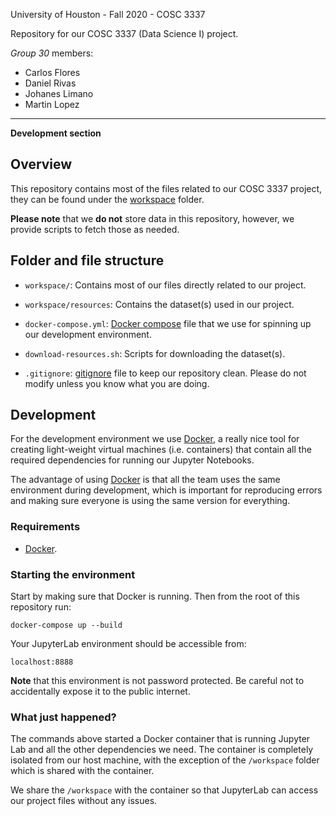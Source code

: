 [docker]: https://www.docker.com/get-started
[docker-compose]: https://docs.docker.com/compose/
[gitignore]: https://git-scm.com/docs/gitignore

University of Houston - Fall 2020 - COSC 3337

Repository for our COSC 3337 (Data Science I) project.

*Group 30* members:

- Carlos Flores
- Daniel Rivas
- Johanes Limano
- Martin Lopez

----

**Development section**

## Overview

This repository contains most of the files related to our COSC 3337 project, they
can be found under the [workspace](workspace) folder.

**Please note** that we **do not** store data in this repository, however, we
provide scripts to fetch those as needed.

## Folder and file structure

- `workspace/`: Contains most of our files directly related to our project.

- `workspace/resources`: Contains the dataset(s) used in our project.

- `docker-compose.yml`: [Docker compose][docker-compose] file that we use for
  spinning up our development environment.

- `download-resources.sh`: Scripts for downloading the dataset(s).

- `.gitignore`: [gitignore][gitignore] file to keep our repository clean. Please
  do not modify unless you know what you are doing.

## Development

For the development environment we use [Docker][docker], a really nice tool for
creating light-weight virtual machines (i.e. containers) that contain all the
required dependencies for running our Jupyter Notebooks.

The advantage of using [Docker][docker] is that all the team uses the same
environment during development, which is important for reproducing errors and
making sure everyone is using the same version for everything.

### Requirements

- [Docker][docker].

### Starting the environment

Start by making sure that Docker is running. Then from the root of this
repository run:

```
docker-compose up --build
```

Your JupyterLab environment should be accessible from:

```
localhost:8888
```

**Note** that this environment is not password protected. Be careful not to
accidentally expose it to the public internet.

### What just happened?

The commands above started a Docker container that is running Jupyter Lab and
all the other dependencies we need. The container is completely isolated from
our host machine, with the exception of the `/workspace` folder which is shared
with the container.

We share the `/workspace` with the container so that JupyterLab can access our
project files without any issues.

